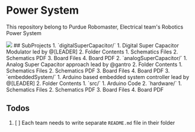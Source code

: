 # Power System
This repository belong to Purdue Robomaster, Electrical team's Robotics Power System

<img src = "https://github.com/RoboMaster-Club/Power-System/raw/master/download.png"> 
## SubProjects
1. `digitalSuperCapacitor/`
   1. Digital Super Capacitor Modulator led by @[LEADER]
   2. Folder Contents
      1. Schematics Files
      2. Schematics PDF
      3. Board Files
      4. Board PDF
2. `analogSuperCapacitor/`
   1. Analog Super Capacitor approach lead by @gantro
   2. Folder Contents
      1. Schematics Files
      2. Schematics PDF
      3. Board Files
      4. Board PDF
3. `embeddedSystem/`
   1. Arduino based embedded system controller lead by @[LEADER]
   2. Folder Contents
      1. `src/`
         1. Arduino Code 
      2. `hardware/`
         1. Schematics Files
         2. Schematics PDF
         3. Board Files
         4. Board PDF 

## Todos
1. [ ] Each team needs to write separate `README.md` file in their folder
